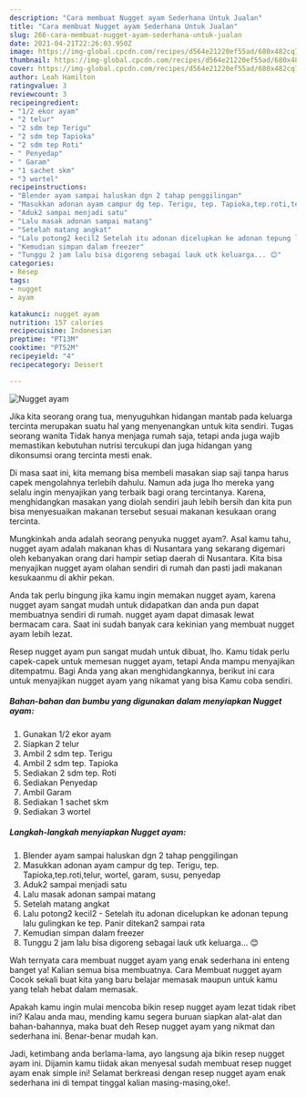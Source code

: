 ```yaml
---
description: "Cara membuat Nugget ayam Sederhana Untuk Jualan"
title: "Cara membuat Nugget ayam Sederhana Untuk Jualan"
slug: 266-cara-membuat-nugget-ayam-sederhana-untuk-jualan
date: 2021-04-21T22:26:03.950Z
image: https://img-global.cpcdn.com/recipes/d564e21220ef55ad/680x482cq70/nugget-ayam-foto-resep-utama.jpg
thumbnail: https://img-global.cpcdn.com/recipes/d564e21220ef55ad/680x482cq70/nugget-ayam-foto-resep-utama.jpg
cover: https://img-global.cpcdn.com/recipes/d564e21220ef55ad/680x482cq70/nugget-ayam-foto-resep-utama.jpg
author: Leah Hamilton
ratingvalue: 3
reviewcount: 3
recipeingredient:
- "1/2 ekor ayam"
- "2 telur"
- "2 sdm tep Terigu"
- "2 sdm tep Tapioka"
- "2 sdm tep Roti"
- " Penyedap"
- " Garam"
- "1 sachet skm"
- "3 wortel"
recipeinstructions:
- "Blender ayam sampai haluskan dgn 2 tahap penggilingan"
- "Masukkan adonan ayam campur dg tep. Terigu, tep. Tapioka,tep.roti,telur, wortel, garam, susu, penyedap"
- "Aduk2 sampai menjadi satu"
- "Lalu masak adonan sampai matang"
- "Setelah matang angkat"
- "Lalu potong2 kecil2 Setelah itu adonan dicelupkan ke adonan tepung lalu gulingkan ke tep. Panir ditekan2 sampai rata"
- "Kemudian simpan dalam freezer"
- "Tunggu 2 jam lalu bisa digoreng sebagai lauk utk keluarga... 😊"
categories:
- Resep
tags:
- nugget
- ayam

katakunci: nugget ayam 
nutrition: 157 calories
recipecuisine: Indonesian
preptime: "PT13M"
cooktime: "PT52M"
recipeyield: "4"
recipecategory: Dessert

---
```



![Nugget ayam](https://img-global.cpcdn.com/recipes/d564e21220ef55ad/680x482cq70/nugget-ayam-foto-resep-utama.jpg)

Jika kita seorang orang tua, menyuguhkan hidangan mantab pada keluarga tercinta merupakan suatu hal yang menyenangkan untuk kita sendiri. Tugas seorang  wanita Tidak hanya menjaga rumah saja, tetapi anda juga wajib memastikan kebutuhan nutrisi tercukupi dan juga hidangan yang dikonsumsi orang tercinta mesti enak.

Di masa  saat ini, kita memang bisa membeli masakan siap saji tanpa harus capek mengolahnya terlebih dahulu. Namun ada juga lho mereka yang selalu ingin menyajikan yang terbaik bagi orang tercintanya. Karena, menghidangkan masakan yang diolah sendiri jauh lebih bersih dan kita pun bisa menyesuaikan makanan tersebut sesuai makanan kesukaan orang tercinta. 



Mungkinkah anda adalah seorang penyuka nugget ayam?. Asal kamu tahu, nugget ayam adalah makanan khas di Nusantara yang sekarang digemari oleh kebanyakan orang dari hampir setiap daerah di Nusantara. Kita bisa menyajikan nugget ayam olahan sendiri di rumah dan pasti jadi makanan kesukaanmu di akhir pekan.

Anda tak perlu bingung jika kamu ingin memakan nugget ayam, karena nugget ayam sangat mudah untuk didapatkan dan anda pun dapat membuatnya sendiri di rumah. nugget ayam dapat dimasak lewat bermacam cara. Saat ini sudah banyak cara kekinian yang membuat nugget ayam lebih lezat.

Resep nugget ayam pun sangat mudah untuk dibuat, lho. Kamu tidak perlu capek-capek untuk memesan nugget ayam, tetapi Anda mampu menyajikan ditempatmu. Bagi Anda yang akan menghidangkannya, berikut ini cara untuk menyajikan nugget ayam yang nikamat yang bisa Kamu coba sendiri.

<!--inarticleads1-->

##### Bahan-bahan dan bumbu yang digunakan dalam menyiapkan Nugget ayam:

1. Gunakan 1/2 ekor ayam
1. Siapkan 2 telur
1. Ambil 2 sdm tep. Terigu
1. Ambil 2 sdm tep. Tapioka
1. Sediakan 2 sdm tep. Roti
1. Sediakan  Penyedap
1. Ambil  Garam
1. Sediakan 1 sachet skm
1. Sediakan 3 wortel




<!--inarticleads2-->

##### Langkah-langkah menyiapkan Nugget ayam:

1. Blender ayam sampai haluskan dgn 2 tahap penggilingan
1. Masukkan adonan ayam campur dg tep. Terigu, tep. Tapioka,tep.roti,telur, wortel, garam, susu, penyedap
1. Aduk2 sampai menjadi satu
1. Lalu masak adonan sampai matang
1. Setelah matang angkat
1. Lalu potong2 kecil2 - Setelah itu adonan dicelupkan ke adonan tepung lalu gulingkan ke tep. Panir ditekan2 sampai rata
1. Kemudian simpan dalam freezer
1. Tunggu 2 jam lalu bisa digoreng sebagai lauk utk keluarga... 😊




Wah ternyata cara membuat nugget ayam yang enak sederhana ini enteng banget ya! Kalian semua bisa membuatnya. Cara Membuat nugget ayam Cocok sekali buat kita yang baru belajar memasak maupun untuk kamu yang telah hebat dalam memasak.

Apakah kamu ingin mulai mencoba bikin resep nugget ayam lezat tidak ribet ini? Kalau anda mau, mending kamu segera buruan siapkan alat-alat dan bahan-bahannya, maka buat deh Resep nugget ayam yang nikmat dan sederhana ini. Benar-benar mudah kan. 

Jadi, ketimbang anda berlama-lama, ayo langsung aja bikin resep nugget ayam ini. Dijamin kamu tiidak akan menyesal sudah membuat resep nugget ayam enak simple ini! Selamat berkreasi dengan resep nugget ayam enak sederhana ini di tempat tinggal kalian masing-masing,oke!.

